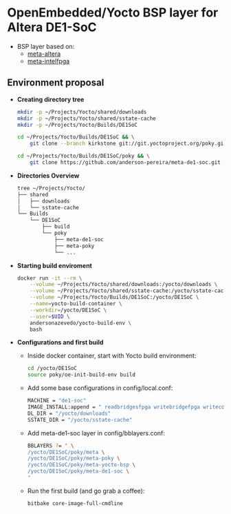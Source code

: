 # OpenEmbedded/Yocto BSP layer for Altera DE1-SoC
- BSP layer based on:
	- [meta-altera](https://github.com/kraj/meta-altera)
	- [meta-intelfpga](https://github.com/robseb/meta-intelfpga.git)

## Environment proposal

- **Creating directory tree**
	```Bash
	mkdir -p ~/Projects/Yocto/shared/downloads
	mkdir -p ~/Projects/Yocto/shared/sstate-cache
	mkdir -p ~/Projects/Yocto/Builds/DE1SoC

	cd ~/Projects/Yocto/Builds/DE1SoC && \
		git clone --branch kirkstone git://git.yoctoproject.org/poky.git

	cd ~/Projects/Yocto/Builds/DE1SoC/poky && \
		git clone https://github.com/anderson-pereira/meta-de1-soc.git
	```

- **Directories Overview**
	```Bash
	tree ~/Projects/Yocto/
	├── shared
	│	├── downloads
	│   └── sstate-cache
	└── Builds
		└── DE1SoC
			├── build
			└── poky
				├── meta-de1-soc
				├── meta-poky
				└── ...
	```
- **Starting build enviroment**
	```Bash
	docker run -it --rm \
		--volume ~/Projects/Yocto/shared/downloads:/yocto/downloads \
		--volume ~/Projects/Yocto/shared/sstate-cache:/yocto/sstate-cache \
		--volume ~/Projects/Yocto/Builds/DE1SoC:/yocto/DE1SoC \
		--name=yocto-build-container \
		--workdir=/yocto/DE1SoC \
		--user=$UID \
		andersonazevedo/yocto-build-env \
		bash
	```

- **Configurations and first build**
	- Inside docker container, start with Yocto build environment:
		```Bash
		cd /yocto/DE1SoC
		source poky/oe-init-build-env build
		```
	- Add some base configurations in config/local.conf:
		```Bash
		MACHINE = "de1-soc"
		IMAGE_INSTALL:append = " readbridgesfpga writebridgefpga writeconfigfpga "
		DL_DIR = "/yocto/downloads"
		SSTATE_DIR = "/yocto/sstate-cache"
		```
	- Add meta-de1-soc layer in config/bblayers.conf:
		```Bash
		BBLAYERS ?= " \
		/yocto/DE1SoC/poky/meta \
		/yocto/DE1SoC/poky/meta-poky \
		/yocto/DE1SoC/poky/meta-yocto-bsp \
		/yocto/DE1SoC/poky/meta-de1-soc \
		"
		```
	- Run the first build (and go grab a coffee):
		```Bash
		bitbake core-image-full-cmdline
		```



